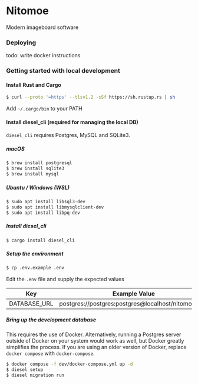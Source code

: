 # Nitomoe

Modern imageboard software

### Deploying

todo: write docker instructions

### Getting started with local development

#### Install Rust and Cargo

```sh
$ curl --proto '=https' --tlsv1.2 -sSf https://sh.rustup.rs | sh
```

Add `~/.cargo/bin` to your PATH

#### Install diesel_cli (required for managing the local DB)

`diesel_cli` requires Postgres, MySQL and SQLite3.

##### macOS
```sh
$ brew install postgresql
$ brew install sqlite3
$ brew install mysql
```

##### Ubuntu / Windows (WSL)
```sh
$ sudo apt install libsql3-dev
$ sudo apt install libmysqlclient-dev
$ sudo apt install libpq-dev
```

##### Install diesel_cli

```sh
$ cargo install diesel_cli
```

##### Setup the environment

```sh
$ cp .env.example .env
```

Edit the `.env` file and supply the expected values

| Key                        | Example Value                                                             |
| -------------------------- | ------------------------------------------------------------------------- |
| DATABASE_URL               | postgres://postgres:postgres@localhost/nitomoe_dev                        |

##### Bring up the development database

This requires the use of Docker. Alternatively, running a Postgres server outside of Docker on your system would work as well, but Docker greatly simplifies the process. If you are using an older version of Docker, replace `docker compose` with `docker-compose`.

```sh
$ docker compose -f dev/docker-compose.yml up -d
$ diesel setup
$ diesel migration run
```